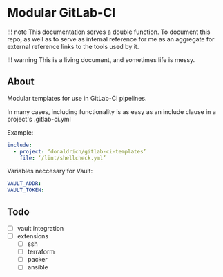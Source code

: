 # Modular GitLab-CI

!!! note
    This documentation serves a double function. To document this repo, as well as to serve as internal reference for me as an aggregate for external reference links to the tools used by it.

!!! warning
    This is a living document, and sometimes life is messy.

## About

Modular templates for use in GitLab-CI pipelines.

In many cases, including functionality is as easy as an include clause in a project's .gitlab-ci.yml

Example:

``` yaml
include:
  - project: ‘donaldrich/gitlab-ci-templates’
    file: ‘/lint/shellcheck.yml’
```

Variables neccesary for Vault:

``` yaml
VAULT_ADDR:
VAULT_TOKEN:
```

## Todo

- [ ] vault integration
- [ ] extensions
  - [ ] ssh
  - [ ] terraform
  - [ ] packer
  - [ ] ansible
